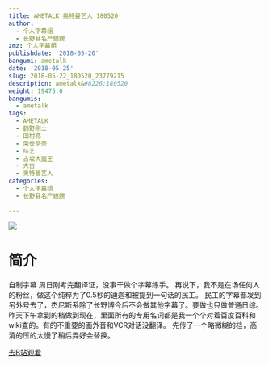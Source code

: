 ```yaml
---
title: AMETALK 奥特曼艺人 180520
author:
  - 个人字幕组
  - 长野县名产翅膀
zmz: 个人字幕组
publishdate: '2018-05-20'
bangumi: ametalk
date: '2018-05-25'
slug: 2018-05-22_180520_23779215
description: ametalk&#8226;180520
weight: 19475.0
bangumis:
  - ametalk
tags:
  - AMETALK
  - 鹤野刚士
  - 田村亮
  - 荣仓奈奈
  - 综艺
  - 古坂大魔王
  - 大吉
  - 奥特曼艺人
categories:
  - 个人字幕组
  - 长野县名产翅膀

---
```

![](https://i.imgur.com/V8CZakW.jpg)
# 简介  
自制字幕
周日刚考完翻译证，没事干做个字幕练手。
再说下，我不是在场任何人的粉丝，做这个纯粹为了0.5秒的迪迦和被提到一句话的民工。
民工的字幕都发到另外号去了，杰尼斯系除了长野博今后不会做其他字幕了。要做也只做普通日综。
昨天下午拿到的档做到现在，里面所有的专用名词都是我一个个对着百度百科和wiki查的。有的不重要的画外音和VCR对话没翻译。
先传了一个略微糊的档，高清的压的太慢了稍后弄好会替换。  

[去B站观看](https://www.bilibili.com/video/av23779215/)
 
